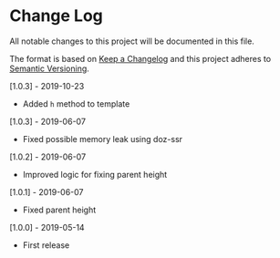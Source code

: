 # Change Log
All notable changes to this project will be documented in this file.

The format is based on [Keep a Changelog](http://keepachangelog.com/)
and this project adheres to [Semantic Versioning](http://semver.org/).

[1.0.3] - 2019-10-23
- Added `h` method to template

[1.0.3] - 2019-06-07
- Fixed possible memory leak using doz-ssr

[1.0.2] - 2019-06-07
- Improved logic for fixing parent height

[1.0.1] - 2019-06-07
- Fixed parent height

[1.0.0] - 2019-05-14

- First release